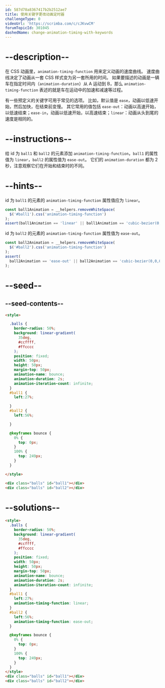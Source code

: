 ```yaml
---
id: 587d78a8367417b2b2512ae7
title: 使用关键字更改动画定时器
challengeType: 0
videoUrl: 'https://scrimba.com/c/cJKvwCM'
forumTopicId: 301045
dashedName: change-animation-timing-with-keywords
---
```


# --description--

在 CSS 动画里，`animation-timing-function` 用来定义动画的速度曲线。 速度曲线决定了动画从一套 CSS 样式变为另一套所用的时间。 如果要描述的动画是一辆车在指定时间内（`animation-duration`）从 A 运动到 B，那么 `animation-timing-function` 表述的就是车在运动中的加速和减速等过程。

有一些预定义的关键字可用于常见的选项。 比如，默认值是 `ease`，动画以低速开始，然后加快，在结束前变慢。 其它常用的值包括 `ease-out`：动画以高速开始，以低速结束；`ease-in`，动画以低速开始，以高速结束；`linear`：动画从头到尾的速度是相同的。

# --instructions--

给 id 为 `ball1` 和 `ball2` 的元素添加 `animation-timing-function`，`ball1` 的属性值为 `linear`，`ball2` 的属性值为 `ease-out`。 它们的 `animation-duration` 都为 2 秒，注意观察它们在开始和结束时的不同。

# --hints--

id 为 `ball1` 的元素的 `animation-timing-function` 属性值应为 `linear`。

```js
const ball1Animation = __helpers.removeWhiteSpace(
  $('#ball1').css('animation-timing-function')
);
assert(ball1Animation == 'linear' || ball1Animation == 'cubic-bezier(0,0,1,1)');
```

id 为 `ball2` 的元素的 `animation-timing-function` 属性值为 `ease-out`。

```js
const ball2Animation = __helpers.removeWhiteSpace(
  $('#ball2').css('animation-timing-function')
);
assert(
  ball2Animation == 'ease-out' || ball2Animation == 'cubic-bezier(0,0,0.58,1)'
);
```

# --seed--

## --seed-contents--

```html
<style>

  .balls {
    border-radius: 50%;
    background: linear-gradient(
      35deg,
      #ccffff,
      #ffcccc
    );
    position: fixed;
    width: 50px;
    height: 50px;
    margin-top: 50px;
    animation-name: bounce;
    animation-duration: 2s;
    animation-iteration-count: infinite;
  }
  #ball1 {
    left:27%;

  }
  #ball2 {
    left:56%;

  }

  @keyframes bounce {
    0% {
      top: 0px;
    }
    100% {
      top: 249px;
    }
  }

</style>

<div class="balls" id="ball1"></div>
<div class="balls" id="ball2"></div>
```

# --solutions--

```html
<style>
  .balls {
    border-radius: 50%;
    background: linear-gradient(
      35deg,
      #ccffff,
      #ffcccc
    );
    position: fixed;
    width: 50px;
    height: 50px;
    margin-top: 50px;
    animation-name: bounce;
    animation-duration: 2s;
    animation-iteration-count: infinite;
  }
  #ball1 {
    left:27%;
    animation-timing-function: linear;
  }
  #ball2 {
    left:56%;
    animation-timing-function: ease-out;
  }

  @keyframes bounce {
    0% {
      top: 0px;
    }
    100% {
      top: 249px;
    }
  }
</style>
<div class="balls" id="ball1"></div>
<div class="balls" id="ball2"></div>
```
